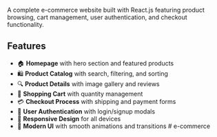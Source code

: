 
A complete e-commerce website built with React.js featuring product browsing, cart management, user authentication, and checkout functionality.

## Features

- 🏠 **Homepage** with hero section and featured products
- 🛍️ **Product Catalog** with search, filtering, and sorting
- 🔍 **Product Details** with image gallery and reviews
- 🛒 **Shopping Cart** with quantity management
- 💳 **Checkout Process** with shipping and payment forms
- 👤 **User Authentication** with login/signup modals
- 📱 **Responsive Design** for all devices
- 🎨 **Modern UI** with smooth animations and transitions
#   e - c o m m e r c e  
 